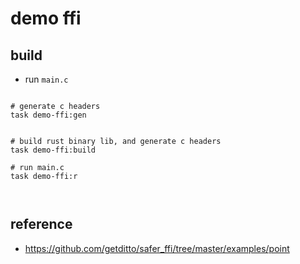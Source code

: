 # demo ffi

## build

- run `main.c`

```make

# generate c headers
task demo-ffi:gen  

  
# build rust binary lib, and generate c headers 
task demo-ffi:build

# run main.c
task demo-ffi:r   
  
 
```

## reference

- https://github.com/getditto/safer_ffi/tree/master/examples/point